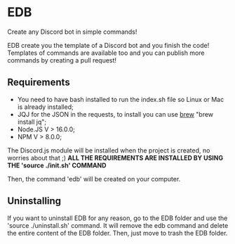 # EDB
Create any Discord bot in simple commands!

EDB create you the template of a Discord bot and you finish the code! Templates of commands are available too and you can publish more commands by creating a pull request!

## Requirements
- You need to have bash installed to run the index.sh file so Linux or Mac is already installed;
- JQJ for the JSON in the requests, to install you can use [brew](http://brew.sh/) "brew install jq";
- Node.JS V > 16.0.0;
- NPM V > 8.0.0;

The Discord.js module will be installed when the project is created, no worries about that ;)
**ALL THE REQUIREMENTS ARE INSTALLED BY USING THE 'source ./init.sh' COMMAND**

Then, the command 'edb' will be created on your computer.


## Uninstalling

If you want to uninstall EDB for any reason, go to the EDB folder and use the 'source ./uninstall.sh' command.
It will remove the edb command and delete the entire content of the EDB folder. Then, just move to trash the EDB folder.
